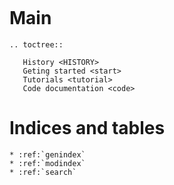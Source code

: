 ```{include} ../README.md
```

# Main
```{eval-rst}
.. toctree::
   
   History <HISTORY>
   Geting started <start>
   Tutorials <tutorial>
   Code documentation <code>
```

# Indices and tables
```{eval-rst}
* :ref:`genindex`
* :ref:`modindex`
* :ref:`search`
```

